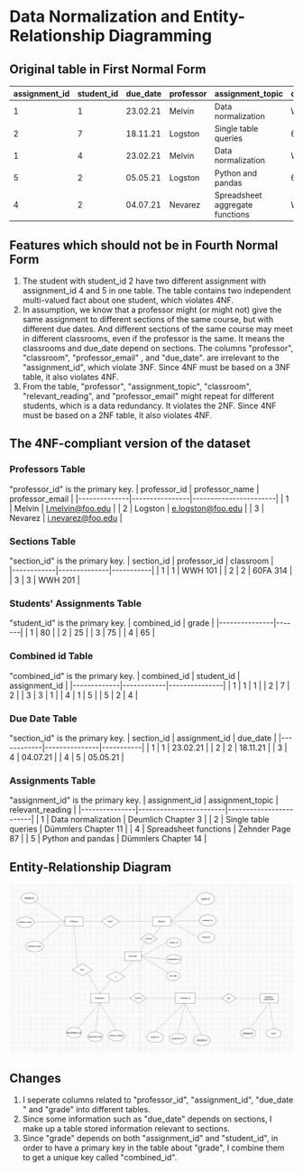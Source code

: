 # Data Normalization and Entity-Relationship Diagramming

## Original table in First Normal Form
| assignment_id | student_id | due_date  | professor | assignment_topic          | classroom  | grade | relevant_reading      | professor_email          |
|---------------|------------|-----------|-----------|---------------------------|------------|-------|------------------------|--------------------------|
| 1             | 1          | 23.02.21  | Melvin    | Data normalization        | WWH 101    | 80    | Deumlich Chapter 3     | l.melvin@foo.edu         |
| 2             | 7          | 18.11.21  | Logston   | Single table queries      | 60FA 314   | 25    | Dümmlers Chapter 11    | e.logston@foo.edu        |
| 1             | 4          | 23.02.21  | Melvin    | Data normalization        | WWH 101    | 75    | Deumlich Chapter 3     | l.melvin@foo.edu         |
| 5             | 2          | 05.05.21  | Logston   | Python and pandas         | 60FA 314   | 92    | Dümmlers Chapter 14    | e.logston@foo.edu        |
| 4             | 2          | 04.07.21  | Nevarez   | Spreadsheet aggregate functions | WWH 201    | 65    | Zehnder Page 87        | i.nevarez@foo.edu        |

## Features which should not be in Fourth Normal Form
1. The student with student_id 2 have two different assignment with assignment_id 4 and 5 in one table. The table contains two independent multi-valued fact about one student, which violates 4NF.
2. In assumption, we know that a professor might (or might not) give the same assignment to different sections of the same course, but with different due dates. And different sections of the same course may meet in different classrooms, even if the professor is the same. It means the classrooms and due_date depend on sections. The columns "professor", "classroom", "professor_email" , and "due_date". are irrelevant to the "assignment_id", which violate 3NF. Since 4NF must be based on a 3NF table, it also violates 4NF.
3. From the table, "professor", "assignment_topic", "classroom", "relevant_reading", and "professor_email" might repeat for different students, which is a data redundancy. It violates the 2NF. Since 4NF must be based on a 2NF table, it also violates 4NF.

## The 4NF-compliant version of the dataset
### Professors Table
"professor_id" is the primary key.
| professor_id | professor_name | professor_email       |
|--------------|----------------|-----------------------|
| 1            | Melvin         | l.melvin@foo.edu      |
| 2            | Logston        | e.logston@foo.edu     |
| 3            | Nevarez        | i.nevarez@foo.edu     |

### Sections Table
"section_id" is the primary key.
| section_id | professor_id | classroom |  
|------------|--------------|-----------|
| 1          | 1            | WWH 101   | 
| 2          | 2            | 60FA 314  | 
| 3          | 3            | WWH 201   | 

### Students' Assignments Table
"student_id" is the primary key.
| combined_id | grade | 
|---------------|-------| 
| 1             | 80    | 
| 2             | 25    |
| 3             | 75    |
| 4             | 65    |

### Combined id Table
"combined_id" is the primary key.
| combined_id | student_id | assignment_id |
|-------------|------------|---------------|
| 1           | 1          | 1             |
| 2           | 7          | 2             |
| 3           | 3          | 1             |
| 4           | 1          | 5             |
| 5           | 2          | 4             |

### Due Date Table
"section_id" is the primary key.
| section_id | assignment_id | due_date  |
|------------|---------------|-----------|
| 1          | 1             | 23.02.21  |
| 2          | 2             | 18.11.21  |
| 3          | 4             | 04.07.21  |
| 4          | 5             | 05.05.21  |

### Assignments Table
"assignment_id" is the primary key.
| assignment_id | assignment_topic       | relevant_reading       |
|---------------|------------------------|------------------------|
| 1             | Data normalization     | Deumlich Chapter 3     |
| 2             | Single table queries   | Dümmlers Chapter 11    |
| 4             | Spreadsheet functions  | Zehnder Page 87        |
| 5             | Python and pandas      | Dümmlers Chapter 14    |

## Entity-Relationship Diagram
![My image](./images/Image.png)

## Changes
1. I seperate columns related to "professor_id", "assignment_id", "due_date " and "grade" into different tables.
2. Since some information such as "due_date" depends on sections, I make up a table stored information relevant to sections.
3. Since "grade" depends on both "assignment_id" and "student_id", in order to have a primary key in the table about "grade", I combine them to get a unique key called "combined_id".